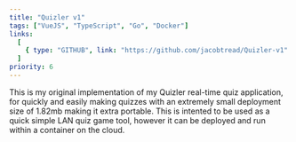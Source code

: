 ```yaml
---
title: "Quizler v1"
tags: ["VueJS", "TypeScript", "Go", "Docker"]
links:
  [
    { type: "GITHUB", link: "https://github.com/jacobtread/Quizler-v1" },
  ]
priority: 6
---
```


This is my original implementation of my Quizler real-time quiz application, for quickly and easily making quizzes with an extremely small deployment size of 1.82mb making it extra portable. This is intented to be used as a quick simple LAN quiz game tool, however it can be deployed and run within a container on the cloud.

